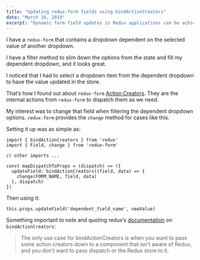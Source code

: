 ```yaml
---
title: "Updating redux-form fields using bindActionCreators"
date: "March 16, 2019"
excerpt: "Dynamic form field updates in Redux applications can be achieved through bindActionCreators and redux-form's change action creator, eliminating manual user interactions for dependent dropdown synchronization. The implementation demonstrates programmatic field updates that maintain consistent form state across complex user interfaces."
---
```


I have a `redux-form` that contains a dropdown dependent on the selected value of another dropdown.

I have a filter method to slim down the options from the state and fill my dependent dropdown, and it looks great.

I noticed that I had to select a dropdown item from the dependent dropdown to have the value updated in the store.

That’s how I found out about `redux-form` [Action Creators](https://redux-form.com/6.0.0-alpha.4/docs/api/actioncreators.md/). They are the internal actions from `redux-form` to dispatch them as we need.

My interest was to change that field when filtering the dependent dropdown options. `redux-form` provides the `change` method for cases like this.

Setting it up was as simple as:

    import { bindActionCreators } from 'redux'
    import { Field, change } from 'redux-form'

    // other imports ...

    const mapDispatchToProps = (dispatch) => ({
      updateField: bindActionCreators((field, data) => {
        change(FORM_NAME, field, data)
      }, dispatch)
    })

Then using it:

    this.props.updateField('dependent_field_name', newValue)

Something important to note and quoting redux’s [documentation](https://redux.js.org/api/bindactioncreators#bindactioncreatorsactioncreators-dispatch) on `bindActionCreators`:

> The only use case for bindActionCreators is when you want to pass some action creators down to a component that isn’t aware of Redux, and you don’t want to pass dispatch or the Redux store to it.
